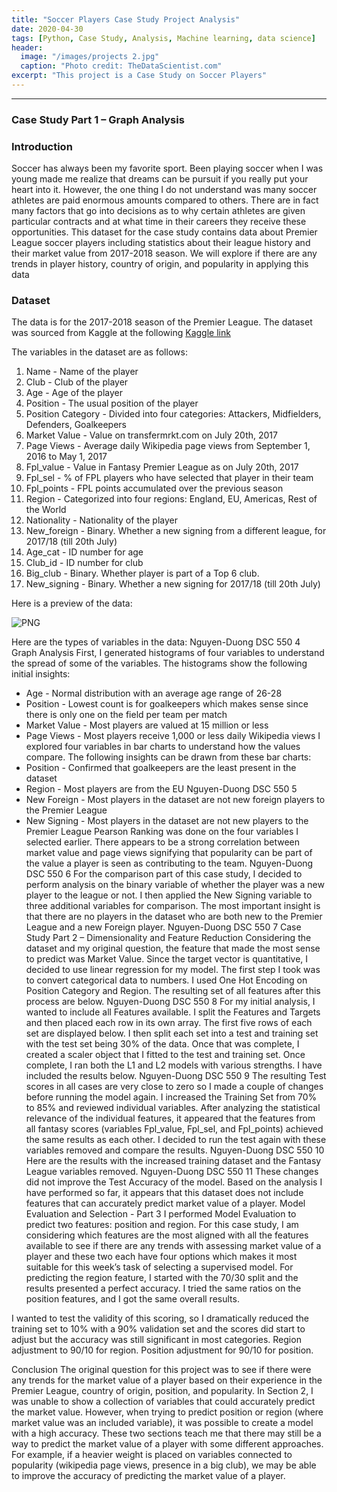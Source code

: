 ```yaml
---
title: "Soccer Players Case Study Project Analysis"
date: 2020-04-30
tags: [Python, Case Study, Analysis, Machine learning, data science]
header:
  image: "/images/projects 2.jpg"
  caption: "Photo credit: TheDataScientist.com"
excerpt: "This project is a Case Study on Soccer Players"
---
```


********************************************


### Case Study Part 1 – Graph Analysis

### Introduction
Soccer has always been my favorite sport. Been playing soccer when I was young made me realize that dreams can be pursuit if you really put your heart into it. 
However, the one thing I do not understand was many soccer athletes are paid enormous amounts compared to others. 
There are in fact many factors that go into decisions as to why certain athletes are given particular contracts and at what time in their careers they receive these opportunities. 
This dataset for the case study contains data about Premier League soccer players including statistics about their league history and their market value from 2017-2018 season. 
We will explore if there are any trends in player history, country of origin, and popularity in applying this data

### Dataset
The data is for the 2017-2018 season of the Premier League. The dataset was sourced from Kaggle at the following [Kaggle link](https://www.kaggle.com/mauryashubham/english-premier-league-players-dataset)

The variables in the dataset are as follows:
1) Name - Name of the player
2) Club - Club of the player
3) Age - Age of the player
4) Position - The usual position of the player
5) Position Category - Divided into four categories: Attackers, Midfielders, Defenders, Goalkeepers
6) Market Value - Value on transfermrkt.com on July 20th, 2017
7) Page Views - Average daily Wikipedia page views from September 1, 2016 to May 1, 2017
8) Fpl_value - Value in Fantasy Premier League as on July 20th, 2017
9) Fpl_sel - % of FPL players who have selected that player in their team
10) Fpl_points - FPL points accumulated over the previous season
11) Region - Categorized into four regions: England, EU, Americas, Rest of the World
12) Nationality - Nationality of the player
13) New_foreign - Binary. Whether a new signing from a different league, for 2017/18 (till 20th July)
14) Age_cat - ID number for age
15) Club_id - ID number for club
16) Big_club - Binary. Whether player is part of a Top 6 club.
17) New_signing - Binary. Whether a new signing for 2017/18 (till 20th July)

Here is a preview of the data:

![PNG](picture)

Here are the types of variables in the data:
Nguyen-Duong DSC 550 4
Graph Analysis
First, I generated histograms of four variables to understand the spread of some of the variables.
The histograms show the following initial insights:
- Age - Normal distribution with an average age range of 26-28
- Position - Lowest count is for goalkeepers which makes sense since there is only one on the field per team per match
- Market Value - Most players are valued at 15 million or less
- Page Views - Most players receive 1,000 or less daily Wikipedia views
I explored four variables in bar charts to understand how the values compare. The following insights can be drawn from these bar charts:
- Position - Confirmed that goalkeepers are the least present in the dataset
- Region - Most players are from the EU
Nguyen-Duong DSC 550 5
- New Foreign - Most players in the dataset are not new foreign players to the Premier League
- New Signing - Most players in the dataset are not new players to the Premier League
Pearson Ranking was done on the four variables I selected earlier. There appears to be a strong correlation between market value and page views signifying that popularity can be part of the value a player is seen as contributing to the team.
Nguyen-Duong DSC 550 6
For the comparison part of this case study, I decided to perform analysis on the binary variable of whether the player was a new player to the league or not.
I then applied the New Signing variable to three additional variables for comparison. The most important insight is that there are no players in the dataset who are both new to the Premier League and a new Foreign player.
Nguyen-Duong DSC 550 7
Case Study Part 2 – Dimensionality and Feature Reduction
Considering the dataset and my original question, the feature that made the most sense to predict was Market Value. Since the target vector is quantitative, I decided to use linear regression for my model.
The first step I took was to convert categorical data to numbers. I used One Hot Encoding on Position Category and Region. The resulting set of all features after this process are below.
Nguyen-Duong DSC 550 8
For my initial analysis, I wanted to include all Features available. I split the Features and
Targets and then placed each row in its own array. The first five rows of each set are displayed
below.
I then split each set into a test and training set with the test set being 30% of the data.
Once that was complete, I created a scaler object that I fitted to the test and training set. Once
complete, I ran both the L1 and L2 models with various strengths. I have included the results
below.
Nguyen-Duong DSC 550 9
The resulting Test scores in all cases are very close to zero so I made a couple of changes before running the model again. I increased the Training Set from 70% to 85% and reviewed individual variables.
After analyzing the statistical relevance of the individual features, it appeared that the features from all fantasy scores (variables Fpl_value, Fpl_sel, and Fpl_points) achieved the same results as each other. I decided to run the test again with these variables removed and compare the results.
Nguyen-Duong DSC 550 10
Here are the results with the increased training dataset and the Fantasy League variables removed.
Nguyen-Duong DSC 550 11
These changes did not improve the Test Accuracy of the model. Based on the analysis I
have performed so far, it appears that this dataset does not include features that can accurately
predict market value of a player.
Model Evaluation and Selection - Part 3
I performed Model Evaluation to predict two features: position and region. For this case
study, I am considering which features are the most aligned with all the features available to see
if there are any trends with assessing market value of a player and these two each have four
options which makes it most suitable for this week’s task of selecting a supervised model.
For predicting the region feature, I started with the 70/30 split and the results presented a
perfect accuracy.
I tried the same ratios on the position features, and I got the same overall results.

I wanted to test the validity of this scoring, so I dramatically reduced the training set to 10% with
a 90% validation set and the scores did start to adjust but the accuracy was still significant in
most categories.
Region adjustment to 90/10 for region.
Position adjustment for 90/10 for position.

Conclusion
The original question for this project was to see if there were any trends for the market value of a
player based on their experience in the Premier League, country of origin, position, and
popularity. In Section 2, I was unable to show a collection of variables that could accurately
predict the market value. However, when trying to predict position or region (where market value was an included variable), it was possible to create a model with a high accuracy. These
two sections teach me that there may still be a way to predict the market value of a player with
some different approaches. For example, if a heavier weight is placed on variables connected to
popularity (wikipedia page views, presence in a big club), we may be able to improve the
accuracy of predicting the market value of a player.

